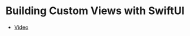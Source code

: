 # Building Custom Views with SwiftUI

- [Video](https://developer.apple.com/videos/play/wwdc2019/237/)